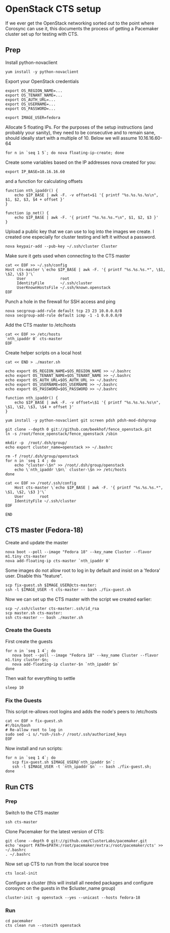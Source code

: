 # OpenStack CTS setup

If we ever get the OpenStack networking sorted out to the point where
Corosync can use it, this documents the process of getting a Pacemaker
cluster set up for testing with CTS.

## Prep

Install python-novaclient

    yum install -y python-novaclient

Export your OpenStack credentials

    export OS_REGION_NAME=...
    export OS_TENANT_NAME=...
    export OS_AUTH_URL=...
    export OS_USERNAME=...
    export OS_PASSWORD=...

    export IMAGE_USER=fedora

Allocate 5 floating IPs.  For the purposes of the setup instructions
(and probably your sanity), they need to be consecutive and to remain
sane, should ideally start with a multiple of 10. Below we will assume
10.16.16.60-64

    for n in `seq 1 5`; do nova floating-ip-create; done

Create some variables based on the IP addresses nova created for you:

    export IP_BASE=10.16.16.60

and a function for calculating offsets

    function nth_ipaddr() {
        echo $IP_BASE | awk -F. -v offset=$1 '{ printf "%s.%s.%s.%s\n", $1, $2, $3, $4 + offset }'
    }

    function ip_net() {
        echo $IP_BASE | awk -F. '{ printf "%s.%s.%s.*\n", $1, $2, $3 }'
    }

Upload a public key that we can use to log into the images we create.
I created one especially for cluster testing and left it without a password.

    nova keypair-add --pub-key ~/.ssh/cluster Cluster

Make sure it gets used when connecting to the CTS master

    cat << EOF >> ~/.ssh/config
    Host cts-master \`echo $IP_BASE | awk -F. '{ printf "%s.%s.%s.*", \$1, \$2, \$3 }'\`
    	 User	    	    root
         IdentityFile       ~/.ssh/cluster
         UserKnownHostsFile ~/.ssh/known.openstack
    EOF

Punch a hole in the firewall for SSH access and ping

    nova secgroup-add-rule default tcp 23 23 10.0.0.0/8
    nova secgroup-add-rule default icmp -1 -1 0.0.0.0/0

Add the CTS master to /etc/hosts

    cat << EOF >> /etc/hosts
    `nth_ipaddr 0` cts-master
    EOF

Create helper scripts on a local host

    cat << END > ./master.sh

    echo export OS_REGION_NAME=$OS_REGION_NAME >> ~/.bashrc
    echo export OS_TENANT_NAME=$OS_TENANT_NAME >> ~/.bashrc
    echo export OS_AUTH_URL=$OS_AUTH_URL >> ~/.bashrc
    echo export OS_USERNAME=$OS_USERNAME >> ~/.bashrc
    echo export OS_PASSWORD=$OS_PASSWORD >> ~/.bashrc

    function nth_ipaddr() {
        echo $IP_BASE | awk -F. -v offset=\$1 '{ printf "%s.%s.%s.%s\n", \$1, \$2, \$3, \$4 + offset }'
    }

    yum install -y python-novaclient git screen pdsh pdsh-mod-dshgroup

    git clone --depth 0 git://github.com/beekhof/fence_openstack.git
    ln -s /root/fence_openstack/fence_openstack /sbin

    mkdir -p  /root/.dsh/group/
    echo export cluster_name=openstack >> ~/.bashrc

    rm -f /root/.dsh/group/openstack
    for n in `seq 1 4`; do
    	echo "cluster-\$n" >> /root/.dsh/group/openstack
        echo \`nth_ipaddr \$n\` cluster-\$n >> /etc/hosts
    done

    cat << EOF >> /root/.ssh/config
        Host cts-master \`echo $IP_BASE | awk -F. '{ printf "%s.%s.%s.*", \$1, \$2, \$3 }'\`
        User       root
        IdentityFile ~/.ssh/cluster
    EOF

    END

## CTS master (Fedora-18)

Create and update the master

    nova boot --poll --image "Fedora 18" --key_name Cluster --flavor m1.tiny cts-master
    nova add-floating-ip cts-master `nth_ipaddr 0`

Some images do not allow root to log in by default and insist on a 'fedora' user.
Disable this "feature".

    scp fix-guest.sh $IMAGE_USER@cts-master:
    ssh -l $IMAGE_USER -t cts-master -- bash ./fix-guest.sh

Now we can set up the CTS master with the script we created earlier:

    scp ~/.ssh/cluster cts-master:.ssh/id_rsa
    scp master.sh cts-master:
    ssh cts-master -- bash ./master.sh

### Create the Guests

First create the guests

    for n in `seq 1 4`; do
       nova boot --poll --image "Fedora 18" --key_name Cluster --flavor m1.tiny cluster-$n;
       nova add-floating-ip cluster-$n `nth_ipaddr $n`
    done

Then wait for everything to settle

    sleep 10

### Fix the Guests

This script re-allows root logins and adds the node's peers to /etc/hosts

    cat << EOF > fix-guest.sh
    #!/bin/bash
    # Re-allow root to log in
    sudo sed -i s/.*ssh-/ssh-/ /root/.ssh/authorized_keys
    EOF

Now install and run scripts:

    for n in `seq 1 4`; do
       scp fix-guest.sh $IMAGE_USER@`nth_ipaddr $n`:
       ssh -l $IMAGE_USER -t `nth_ipaddr $n` -- bash ./fix-guest.sh;
    done

## Run CTS

### Prep

Switch to the CTS master

    ssh cts-master

Clone Pacemaker for the latest version of CTS:

    git clone --depth 0 git://github.com/ClusterLabs/pacemaker.git
    echo 'export PATH=$PATH:/root/pacemaker/extra:/root/pacemaker/cts' >> ~/.bashrc
    . ~/.bashrc

Now set up CTS to run from the local source tree

    cts local-init

Configure a cluster (this will install all needed packages and configure corosync on the guests in the $cluster_name group)

    cluster-init -g openstack --yes --unicast --hosts fedora-18

### Run

    cd pacemaker
    cts clean run --stonith openstack